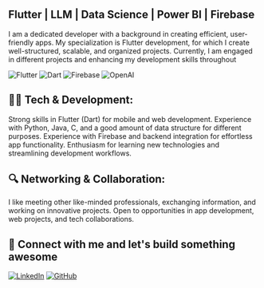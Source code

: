 ## Flutter | LLM | Data Science | Power BI | Firebase 

I am a dedicated developer with a background in creating efficient, user-friendly apps. My specialization is Flutter development, for which I create well-structured, scalable, and organized projects. Currently, I am engaged in different projects and enhancing my development skills throughout

![Flutter](https://img.shields.io/badge/Flutter-02569B?style=flat&logo=flutter&logoColor=white)
![Dart](https://img.shields.io/badge/Dart-0175C2?style=flat&logo=dart&logoColor=white)
![Firebase](https://img.shields.io/badge/Firebase-FFCA28?style=flat&logo=firebase&logoColor=black)
![OpenAI](https://img.shields.io/badge/OpenAI-412991?style=flat&logo=openai&logoColor=white)

## 👨‍💻 Tech & Development:

Strong skills in Flutter (Dart) for mobile and web development.
Experience with Python, Java, C, and a good amount of data structure for different purposes.
Experience with Firebase and backend integration for effortless app functionality.
Enthusiasm for learning new technologies and streamlining development workflows.

## 🔍 Networking & Collaboration:

I like meeting other like-minded professionals, exchanging information, and working on innovative projects. 
Open to opportunities in app development, web projects, and tech collaborations.

## 📩 Connect with me and let's build something awesome
[![LinkedIn](https://img.shields.io/badge/LinkedIn-%230077B5.svg?&style=flat&logo=linkedin&logoColor=white)](https://www.linkedin.com/in/yash-grover17)
[![GitHub](https://img.shields.io/badge/GitHub-181717?style=flat&logo=github&logoColor=white)](https://www.github.com/yashgrover25)

<!--
**yashgrover25/yashgrover25** is a ✨ _special_ ✨ repository because its `README.md` (this file) appears on your GitHub profile.

Here are some ideas to get you started:

- 🔭 I’m currently working on ...
- 🌱 I’m currently learning ...
- 👯 I’m looking to collaborate on ...
- 🤔 I’m looking for help with ...
- 💬 Ask me about ...
- 📫 How to reach me: ...
- 😄 Pronouns: ...
- ⚡ Fun fact: ...
-->
